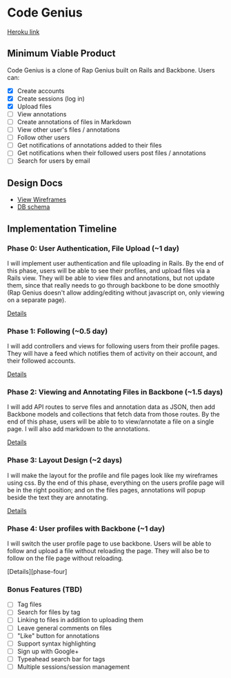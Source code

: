 # Code Genius

[Heroku link][heroku]

[heroku]: https://codegeniuses.herokuapp.com/

## Minimum Viable Product
Code Genius is a clone of Rap Genius built on Rails and Backbone. Users can:

<!-- This is a Markdown checklist. Use it to keep track of your progress! -->

- [x] Create accounts
- [x] Create sessions (log in)
- [x] Upload files
- [ ] View annotations
- [ ] Create annotations of files in Markdown
- [ ] View other user's files / annotations
- [ ] Follow other users
- [ ] Get notifications of annotations added to their files
- [ ] Get notifications when their followed users post files / annotations
- [ ] Search for users by email

## Design Docs
* [View Wireframes][views]
* [DB schema][schema]

[views]: ./docs/views.md
[schema]: ./docs/schema.md

## Implementation Timeline

### Phase 0: User Authentication, File Upload (~1 day)
I will implement user authentication and file uploading in Rails. By the end of this phase, users will be able to see their profiles, and upload files via a Rails view. They will be able to view files and annotations, but not update them, since that really needs to go through backbone to be done smoothly (Rap Genius doesn't allow adding/editing without javascript on, only viewing on a separate page).

[Details][phase-zero]

### Phase 1: Following (~0.5 day)
I will add controllers and views for following users from their profile pages. They will have a feed which notifies them of activity on their account, and their followed accounts.

[Details][phase-one]

### Phase 2: Viewing and Annotating Files in Backbone (~1.5 days)
I will add API routes to serve files and annotation data as JSON, then add Backbone models and collections that fetch data from those routes. By the end of this phase, users will be able to to view/annotate a file on a single page. I will also add markdown to the annotations.

[Details][phase-two]

### Phase 3: Layout Design (~2 days)
I will make the layout for the profile and file pages look like my wireframes using css. By the end of this phase, everything on the users profile page will be in the right position; and on the files pages, annotations will popup beside the text they are annotating.

[Details][phase-three]

### Phase 4: User profiles with Backbone (~1 day)
I will switch the user profile page to use backbone. Users will be able to follow and upload a file without reloading the page. They will also be to follow on the file page without reloading.

[Details][phase-four]

### Bonus Features (TBD)
- [ ] Tag files
- [ ] Search for files by tag
- [ ] Linking to files in addition to uploading them
- [ ] Leave general comments on files
- [ ] "Like" button for annotations
- [ ] Support syntax highlighting
- [ ] Sign up with Google+
- [ ] Typeahead search bar for tags
- [ ] Multiple sessions/session management

[phase-zero]: ./docs/phases/phase0.md
[phase-one]: ./docs/phases/phase1.md
[phase-two]: ./docs/phases/phase2.md
[phase-three]: ./docs/phases/phase3.md
